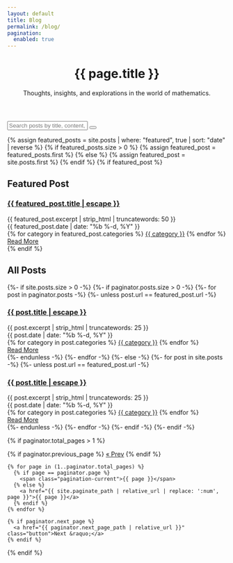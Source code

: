 ```yaml
---
layout: default
title: Blog
permalink: /blog/
pagination: 
  enabled: true
---
```


<script src="{{ '/assets/js/blog.js' | relative_url }}" defer></script>

<div class="blog-container">
  <header class="page-header">
    <h1 class="page-title animate__animated animate__fadeIn">{{ page.title }}</h1>
    <p class="page-description animate-on-scroll" data-animation="animate__fadeIn">Thoughts, insights, and explorations in the world of mathematics.</p>
  </header>

  <!-- Blog Search Bar -->
  <div class="blog-search-container animate-on-scroll" data-animation="animate__fadeIn">
    <div class="search-input-wrapper">
      <i class="fas fa-search search-icon"></i>
      <input type="text" id="blog-search" class="blog-search" placeholder="Search posts by title, content, or tag..." aria-label="Search blog posts">
      <button id="clear-search" class="clear-search-btn" title="Clear search"><i class="fas fa-times"></i></button>
    </div>
    <div id="search-results" class="search-results"></div>
  </div>

  <!-- Featured Blog Post -->
  {% assign featured_posts = site.posts | where: "featured", true | sort: "date" | reverse %}
  {% if featured_posts.size > 0 %}
    {% assign featured_post = featured_posts.first %}
  {% else %}
    {% assign featured_post = site.posts.first %}
  {% endif %}
  {% if featured_post %}
  <div class="featured-post animate-on-scroll" data-animation="animate__fadeIn">
    <h2 class="featured-title">Featured Post</h2>
    <div class="featured-post-card">
      <div class="featured-post-content">
        <h3>
          <a class="featured-post-link" href="{{ featured_post.url | relative_url }}">
            {{ featured_post.title | escape }}
          </a>
        </h3>
        <div class="featured-post-excerpt">
          {{ featured_post.excerpt | strip_html | truncatewords: 50 }}
        </div>
        <div class="featured-post-meta">
          <span class="post-meta"><i class="far fa-calendar-alt"></i> {{ featured_post.date | date: "%b %-d, %Y" }}</span>
          <div class="featured-post-tags">
            {% for category in featured_post.categories %}
              <a href="#" class="post-tag" data-tag="{{ category | slugify }}">{{ category }}</a>
            {% endfor %}
          </div>
        </div>
        <div class="featured-post-read-more">
          <a href="{{ featured_post.url | relative_url }}" class="featured-read-more-link">Read More</a>
        </div>
      </div>
    </div>
  </div>
  {% endif %}

  <div class="blog-posts-heading">
    <h2>All Posts</h2>
    <p id="posts-count" class="posts-count"></p>
  </div>

  <div class="grid-container post-grid">
    {%- if site.posts.size > 0 -%}
      {%- if paginator.posts.size > 0 -%}
        {%- for post in paginator.posts -%}
          {%- unless post.url == featured_post.url -%}
          <div class="card post-card animate-on-scroll" data-animation="animate__fadeInUp" data-tags="{% for cat in post.categories %}{{ cat | slugify }} {% endfor %}" data-title="{{ post.title | escape | downcase }}" data-content="{{ post.excerpt | strip_html | downcase }}">
            <div class="post-card-content">
              <h3>
                <a class="post-link" href="{{ post.url | relative_url }}">
                  {{ post.title | escape }}
                </a>
              </h3>
              <div class="post-card-excerpt">
                {{ post.excerpt | strip_html | truncatewords: 25 }}
              </div>
              <div class="post-card-meta">
                <span class="post-meta"><i class="far fa-calendar-alt"></i> {{ post.date | date: "%b %-d, %Y" }}</span>
                <div class="post-card-tags">
                  {% for category in post.categories %}
                    <a href="#" class="post-tag" data-tag="{{ category | slugify }}">{{ category }}</a>
                  {% endfor %}
                </div>
              </div>
              <div class="post-card-read-more">
                <a href="{{ post.url | relative_url }}" class="read-more-link">Read More</a>
              </div>
            </div>
          </div>
          {%- endunless -%}
        {%- endfor -%}
      {%- else -%}
        {%- for post in site.posts -%}
          {%- unless post.url == featured_post.url -%}
          <div class="card post-card animate-on-scroll" data-animation="animate__fadeInUp" data-tags="{% for cat in post.categories %}{{ cat | slugify }} {% endfor %}" data-title="{{ post.title | escape | downcase }}" data-content="{{ post.excerpt | strip_html | downcase }}">
            <div class="post-card-content">
              <h3>
                <a class="post-link" href="{{ post.url | relative_url }}">
                  {{ post.title | escape }}
                </a>
              </h3>
              <div class="post-card-excerpt">
                {{ post.excerpt | strip_html | truncatewords: 25 }}
              </div>
              <div class="post-card-meta">
                <span class="post-meta"><i class="far fa-calendar-alt"></i> {{ post.date | date: "%b %-d, %Y" }}</span>
                <div class="post-card-tags">
                  {% for category in post.categories %}
                    <a href="#" class="post-tag" data-tag="{{ category | slugify }}">{{ category }}</a>
                  {% endfor %}
                </div>
              </div>
              <div class="post-card-read-more">
                <a href="{{ post.url | relative_url }}" class="read-more-link">Read More</a>
              </div>
            </div>
          </div>
          {%- endunless -%}
        {%- endfor -%}
      {%- endif -%}
    {%- endif -%}
  </div>

  <!-- Pagination links -->
  {% if paginator.total_pages > 1 %}
  <div class="pagination animate-on-scroll" data-animation="animate__fadeIn">
    {% if paginator.previous_page %}
      <a href="{{ paginator.previous_page_path | relative_url }}" class="button">&laquo; Prev</a>
    {% endif %}
    
    {% for page in (1..paginator.total_pages) %}
      {% if page == paginator.page %}
        <span class="pagination-current">{{ page }}</span>
      {% else %}
        <a href="{{ site.paginate_path | relative_url | replace: ':num', page }}">{{ page }}</a>
      {% endif %}
    {% endfor %}
    
    {% if paginator.next_page %}
      <a href="{{ paginator.next_page_path | relative_url }}" class="button">Next &raquo;</a>
    {% endif %}
  </div>
  {% endif %}
</div>

